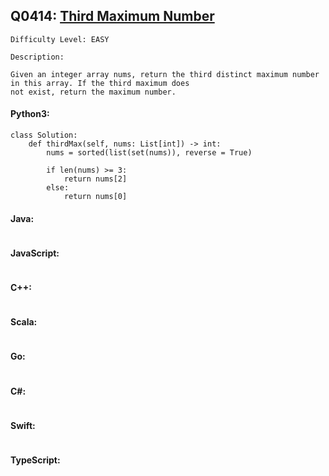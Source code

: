 ## Q0414: [Third Maximum Number](https://leetcode.com/problems/third-maximum-number/)

```
Difficulty Level: EASY
```

```
Description:

Given an integer array nums, return the third distinct maximum number in this array. If the third maximum does
not exist, return the maximum number.
```

#### Python3:

```
class Solution:
    def thirdMax(self, nums: List[int]) -> int:
        nums = sorted(list(set(nums)), reverse = True)

        if len(nums) >= 3:
            return nums[2]
        else:
            return nums[0]
```

#### Java:

```

```

#### JavaScript:

```

```

#### C++:

```

```

#### Scala:

```

```

#### Go:

```

```

#### C#:

```

```

#### Swift:

```

```

#### TypeScript:

```

```